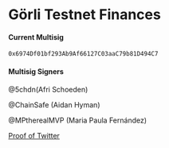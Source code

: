 Görli Testnet Finances 
===

#### Current Multisig 
`0x6974Df01bf293Ab9Af66127C03aaC79b81D494C7`

#### Multisig Signers 

@5chdn(Afri Schoeden)

@ChainSafe (Aidan Hyman)

@MPtherealMVP (Maria Paula Fernández)

[Proof of Twitter](https://twitter.com/5chdn/status/1063851317028954112?s=21)
